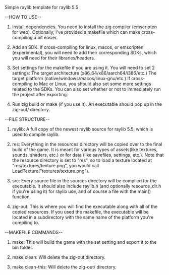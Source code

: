 Simple raylib template for raylib 5.5


--HOW TO USE--

1) Install dependencies. You need to install the zig compiler (emscripten for web).
Optionally, I've provided a makefile which can make cross-compiling a bit easier. 

2) Add an SDK. If cross-compiling for linux, macos, or emscripten (experimental), you will need to
add their corresponding SDKs, which you will need for their libraries/headers.

3) Set settings for the makefile if you are using it. You will need to set 2 settings:
The target architecture (x86_64/x86/aarch64/i386/etc.)
The target platform (native/windows/macos/linux-gnu/etc.)
If cross-compiling to Mac or Linux, you should also set some more settings related to the SDKs.
You can also set whether or not to immediately run the project after exporting.

4) Run zig build or make (if you use it). An executable should pop up in the zig-out/<platform> directory.


--FILE STRUCTURE--

1) raylib: A full copy of the newest raylib source for raylib 5.5, which is used to compile raylib.

2) res: Everything in the resources directory will be copied over to the final build of the game. 
It is meant for various types of assets(like textures, sounds, shaders, etc.) 
or for data (like savefiles, settings, etc.). Note that the resource directory is set to "res", so to load
a texture located at "res/textures/texture.png", you would call LoadTexture("textures/texture.png").

3) src: Every source file in the sources directory will be compiled for the executable. 
It should also include raylib.h (and optionally resource_dir.h if you're using it)
for raylib use, and of course a file with the main() function.

4) zig-out: This is where you will find the executable along with all of the copied resources. 
If you used the makefile, the executable will be located in a subdirectory with 
the same name of the platform you're compiling to.

--MAKEFILE COMMANDS--

1) make: This will build the game with the set setting and export it to the bin folder.

2) make clean: Will delete the zig-out directory.

3) make clean-this: Will delete the zig-out/<platform> directory.